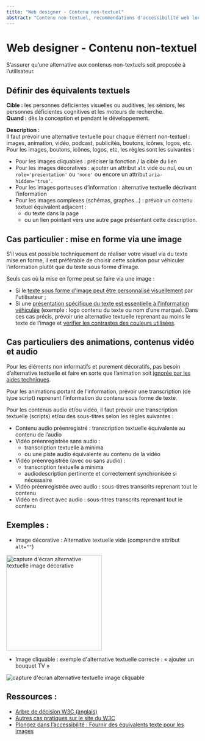 ```yaml
---
title: "Web designer - Contenu non-textuel"
abstract: "Contenu non-textuel, recommendations d'accessibilité web lors de la conception"
---
```


# Web designer - Contenu non-textuel

<p class="lead">S’assurer qu’une alternative aux contenus non-textuels soit proposée à l’utilisateur.</p>

## Définir des équivalents textuels
**Cible :** les personnes déficientes visuelles ou auditives, les séniors, les personnes déficientes cognitives et les moteurs de recherche.  
**Quand :** dès la conception et pendant le développement. 

**Description :**  
Il faut prévoir une alternative textuelle pour chaque élément non-textuel : images, animation, vidéo, podcast, publicités, boutons, icônes, logos, etc. 
Pour les images, boutons, icônes, logos, etc, les règles sont les suivantes : 
* Pour les images cliquables : préciser la fonction / la cible du lien 
* Pour les images décoratives : ajouter un attribut <code>alt</code> vide ou nul, ou un <code>role='presentation'</code> ou <code>'none'</code> ou encore un attribut <code>aria-hidden='true'</code>.
* Pour les images porteuses d’information : alternative textuelle décrivant l’information 
* Pour les images complexes (schémas, graphes…) : prévoir un contenu textuel équivalent adjacent : 
  * du texte dans la page 
  * ou un lien pointant vers une autre page présentant cette description.
  
## Cas particulier : mise en forme via une image 
S’il vous est possible techniquement de réaliser votre visuel via du texte mise en forme, il est préférable de choisir cette solution pour véhiculer l’information plutôt que du texte sous forme d’image. 

Seuls cas où la mise en forme peut se faire via une image :
* Si le [texte sous forme d'image peut être personnalisé visuellement](https://www.w3.org/Translations/NOTE-UNDERSTANDING-WCAG20-fr/visual-audio-contrast-text-presentation.html#visually-customizeddef) par l'utilisateur ;
* Si une [présentation spécifique du texte est essentielle à l'information véhiculée](https://www.w3.org/Translations/NOTE-UNDERSTANDING-WCAG20-fr/visual-audio-contrast-text-presentation.html#essentialdef) (exemple : logo contenu du texte ou nom d’une marque).
Dans ces cas précis, prévoir une alternative textuelle reprenant au moins le texte de l’image et [vérifier les contrastes des couleurs utilisées](/fr/web/outils/methodes-et-outils-de-test/mesurer-contraste-couleurs/). 

## Cas particuliers des animations, contenus vidéo et audio
Pour les éléments non informatifs et purement décoratifs, pas besoin d’alternative textuelle et faire en sorte que l’animation soit [ignorée par les aides techniques](/fr/web/exemples-de-composants/masquage-accessible/).

Pour les animations portant de l’information, prévoir une transcription (de type script) reprenant l’information du contenu sous forme de texte.

Pour les contenus audio et/ou vidéo, il faut prévoir une transcription textuelle (scripts) et/ou des sous-titres selon les règles suivantes : 
* Contenu audio préenregistré : transcription textuelle équivalente au contenu de l’audio 
* Vidéo préenregistrée sans audio : 
  * transcription textuelle à minima
  * ou une piste audio équivalente au contenu de la vidéo 
* Vidéo préenregistrée (avec ou sans audio) : 
  * transcription textuelle à minima 
  * audiodescription pertinente et correctement synchronisée si nécessaire
* Vidéo préenregistrée avec audio : sous-titres transcrits reprenant tout le contenu 
* Vidéo en direct avec audio : sous-titres transcrits reprenant tout le contenu 

## Exemples : 
* Image décorative : Alternative textuelle vide (comprendre attribut `alt=""`)

<img alt="capture d'écran alternative textuelle image décorative" src="../../images/image_decorative.png" width="250"/> 

* Image cliquable : exemple d'alternative textuelle correcte : « ajouter un bouquet TV » 

<img alt="capture d'écran alternative textuelle image cliquable" src="../../images/image_cliquable.png"/>

## Ressources : 
* [Arbre de décision W3C (anglais)](https://www.w3.org/WAI/tutorials/images/decision-tree/) 
* [Autres cas pratiques sur le site du W3C](https://www.w3.org/Translations/NOTE-UNDERSTANDING-WCAG20-fr/text-equiv-all.html)
* [Plongez dans l’accessibilité : Fournir des équivalents texte pour les images](https://www.la-grange.net/accessibilite/day_23.html)
